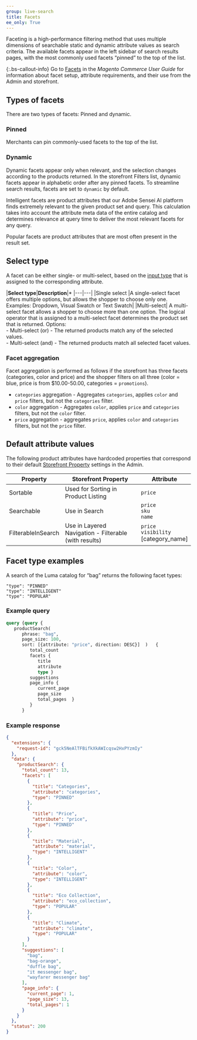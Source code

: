 ```yaml
---
group: live-search
title: Facets
ee_only: True
---
```


Faceting is a high-performance filtering method that uses multiple dimensions of searchable static and dynamic attribute values as search criteria. The available facets appear in the left sidebar of search results pages, with the most commonly used facets “pinned” to the top of the list.

{:.bs-callout-info}
Go to [Facets](https://docs.magento.com/user-guide/live-search/facets.html) in the _Magento Commerce User Guide_ for information about facet setup, attribute requirements, and their use from the Admin and storefront.

## Types of facets

There are two types of facets: Pinned and dynamic.

### Pinned

Merchants can pin commonly-used facets to the top of the list.

### Dynamic

Dynamic facets appear only when relevant, and the selection changes according to the products returned. In the storefront Filters list, dynamic facets appear in alphabetic order after any pinned facets. To streamline search results, facets are set to `dynamic` by default.

Intelligent facets are product attributes that our Adobe Sensei AI platform finds extremely relevant to the given product set and query. This calculation takes into account the attribute meta data of the entire catalog and determines relevance at query time to deliver the most relevant facets for any query.  

Popular facets are product attributes that are most often present in the result set. 

## Select type

A facet can be either single- or multi-select, based on the [input type](https://docs.magento.com/user-guide/stores/attributes-input-types.html) that is assigned to the corresponding attribute.

|**Select type**|**Description**|*
|---|---|
|Single select |A single-select facet offers multiple options, but allows the shopper to choose only one. Examples: Dropdown, Visual Swatch or Text Swatch|
|Multi-select| A multi-select facet allows a shopper to choose more than one option. The logical operator that is assigned to a multi-select facet determines the product set that is returned. Options: <br />- Multi-select (or) - The returned products match any of the selected values.<br />- Multi-select (and) - The returned products match all selected facet values.

### Facet aggregation

Facet aggregation is performed as follows if the storefront has three facets (categories, color and price) and the shopper filters on all three (color = blue, price is from $10.00-50.00, categories = `promotions`).

-  `categories` aggregation - Aggregates `categories`, applies `color` and `price` filters, but not the `categories` filter.
-  `color` aggregation - Aggregates `color`, applies `price` and `categories` filters, but not the `color` filter.
-  `price` aggregation - aggregates `price`, applies `color` and `categories` filters, but not the `price` filter.

## Default attribute values

The following product attributes have hardcoded properties that correspond to their default [Storefront Property](https://docs.magento.com/user-guide/stores/attributes-product.html) settings in the Admin.

|**Property**|**Storefront Property**|**Attribute**
|---|---|---|
| Sortable | Used for Sorting in Product Listing | `price`|
| Searchable | Use in Search | `price` <br />`sku`<br />`name`|
| FilterableInSearch | Use in Layered Navigation - Filterable (with results)| `price`<br />`visibility`<br />[category_name]|

## Facet type examples

A search of the Luma catalog for “bag” returns the following facet types:

```text
"type": "PINNED"
"type": "INTELLIGENT"
"type": "POPULAR"
```
### Example query

```graphql
query {query {
   productSearch(
      phrase: "bag",
      page_size: 100,
      sort: [{attribute: "price", direction: DESC}]  )   {
         total_count
         facets {
            title
            attribute
            type }
         suggestions
         page_info {
            current_page
            page_size
            total_pages  }
         }
      }
```

### Example response

```json
{
  "extensions": {
    "request-id": "gck5NeAlTFBifkXkAWIcqsw2HxPYzmIy"
  },
  "data": {
    "productSearch": {
      "total_count": 13,
      "facets": [
        {
          "title": "Categories",
          "attribute": "categories",
          "type": "PINNED"
        },
        {
          "title": "Price",
          "attribute": "price",
          "type": "PINNED"
        },
        {
          "title": "Material",
          "attribute": "material",
          "type": "INTELLIGENT"
        },
        {
          "title": "Color",
          "attribute": "color",
          "type": "INTELLIGENT"
        },
        {
          "title": "Eco Collection",
          "attribute": "eco_collection",
          "type": "POPULAR"
        },
        {
          "title": "Climate",
          "attribute": "climate",
          "type": "POPULAR"
        }
      ],
      "suggestions": [
        "bag",
        "bag-orange",
        "duffle bag",
        "it messenger bag",
        "wayfarer messenger bag"
      ],
      "page_info": {
        "current_page": 1,
        "page_size": 13,
        "total_pages": 1
      }
    }
  },
  "status": 200
}
```
